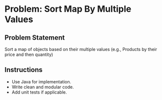 # Problem: Sort Map By Multiple Values

## Problem Statement

Sort a map of objects based on their multiple values (e.g., Products by their price and then quantity)

## Instructions

- Use Java for implementation.
- Write clean and modular code.
- Add unit tests if applicable.
